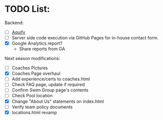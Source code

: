 # TODO List:
Backend:
- [ ] [Aquify](https://github.com/luryann/aquify)
- [ ] Server side code execution via GitHub Pages for in-house contact form.
- [x] Google Analytics report?
  - Share reports from GA 
  
Next season modifications:
- [ ] Coaches Pictures
- [x] Coaches Page overhaul
- [ ] Add experience/certs to coaches.html
- [ ] Check FAQ page, update if required
- [ ] Confirm Swim Group page's contents
- [ ] Check Pool location
- [x] Change "About Us" statements on index.html
- [ ] Verify team policy documents
- [x] locations.html revamp
